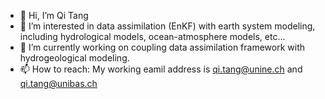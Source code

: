 - 👋 Hi, I’m Qi Tang
- 👀 I’m interested in data assimilation (EnKF) with earth system modeling, including hydrological models, ocean-atmosphere models, etc...
- 🌱 I’m currently working on coupling data assimilation framework with hydrogeological modeling.
- 📫 How to reach: My working eamil address is qi.tang@unine.ch and qi.tang@unibas.ch

<!---
qiqi1023t/qiqi1023t is a ✨ special ✨ repository because its `README.md` (this file) appears on your GitHub profile.
You can click the Preview link to take a look at your changes.
--->
